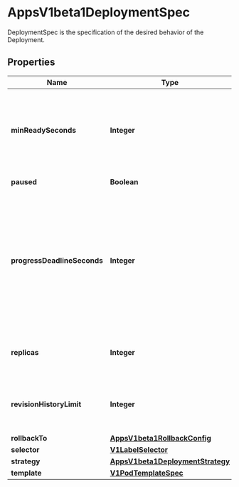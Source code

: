 

# AppsV1beta1DeploymentSpec

DeploymentSpec is the specification of the desired behavior of the Deployment.
## Properties

Name | Type | Description | Notes
------------ | ------------- | ------------- | -------------
**minReadySeconds** | **Integer** | Minimum number of seconds for which a newly created pod should be ready without any of its container crashing, for it to be considered available. Defaults to 0 (pod will be considered available as soon as it is ready) |  [optional]
**paused** | **Boolean** | Indicates that the deployment is paused. |  [optional]
**progressDeadlineSeconds** | **Integer** | The maximum time in seconds for a deployment to make progress before it is considered to be failed. The deployment controller will continue to process failed deployments and a condition with a ProgressDeadlineExceeded reason will be surfaced in the deployment status. Note that progress will not be estimated during the time a deployment is paused. Defaults to 600s. |  [optional]
**replicas** | **Integer** | Number of desired pods. This is a pointer to distinguish between explicit zero and not specified. Defaults to 1. |  [optional]
**revisionHistoryLimit** | **Integer** | The number of old ReplicaSets to retain to allow rollback. This is a pointer to distinguish between explicit zero and not specified. Defaults to 2. |  [optional]
**rollbackTo** | [**AppsV1beta1RollbackConfig**](AppsV1beta1RollbackConfig.md) |  |  [optional]
**selector** | [**V1LabelSelector**](V1LabelSelector.md) |  |  [optional]
**strategy** | [**AppsV1beta1DeploymentStrategy**](AppsV1beta1DeploymentStrategy.md) |  |  [optional]
**template** | [**V1PodTemplateSpec**](V1PodTemplateSpec.md) |  | 



